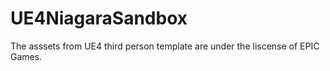 # UE4NiagaraSandbox

The asssets from UE4 third person template are under the liscense of EPIC Games.
